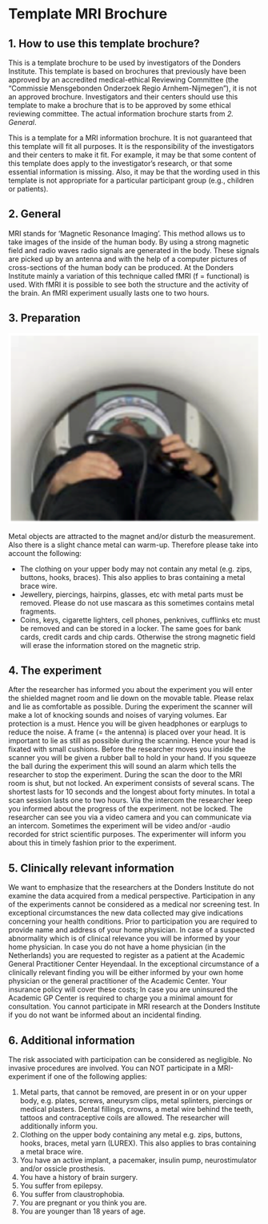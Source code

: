 # Template MRI Brochure

## 1. How to use this template brochure?

This is a template brochure to be used by investigators of the Donders Institute. This template is based on brochures that previously have been approved by an accredited medical-ethical Reviewing Committee (the “Commissie Mensgebonden Onderzoek Regio Arnhem-Nijmegen”), it is not an approved brochure. Investigators and their centers should use this template to make a brochure that is to be approved by some ethical reviewing committee. The actual information brochure starts from _2. General_.

This is a template for a MRI information brochure. It is not guaranteed that this template will fit all purposes. It is the responsibility of the investigators and their centers to make it fit. For example, it may be that some content of this template does apply to the investigator’s research, or that some essential information is missing. Also, it may be that the wording used in this template is not appropriate for a particular participant group (e.g., children or patients).

## 2. General

MRI stands for ‘Magnetic Resonance Imaging’. This method allows us to take images of the inside of the human body. By using a strong magnetic field and radio waves radio signals are generated in the body. These signals are picked up by an antenna and with the help of a computer pictures of cross-sections of the human body can be produced. At the Donders Institute mainly a variation of this technique called fMRI (f = functional) is used. With fMRI it is possible to see both the structure and the activity of the brain. An fMRI experiment usually lasts one to two hours.

## 3. Preparation

![](docs/templMRIphoto.png)

Metal objects are attracted to the magnet and/or disturb the measurement. Also there is a slight chance metal can warm-up. Therefore please take into account the following:

- The clothing on your upper body may not contain any metal (e.g. zips, buttons, hooks, braces). This also applies to bras containing a metal brace wire. 
- Jewellery, piercings, hairpins, glasses, etc with metal parts must be removed. Please do not use mascara as this sometimes contains metal fragments. 
- Coins, keys, cigarette lighters, cell phones, penknives, cufflinks etc must be removed and can be stored in a locker. The same goes for bank cards, credit cards and chip cards. Otherwise the strong magnetic field will erase the information stored on the magnetic strip.

## 4. The experiment

After the researcher has informed you about the experiment you will enter the shielded magnet room and lie down on the movable table. Please relax and lie as comfortable as possible. During the experiment the scanner will make a lot of knocking sounds and noises of varying volumes. Ear protection is a must. Hence you will be given headphones or earplugs to reduce the noise. A frame (= the antenna) is placed over your head. It is important to lie as still as possible during the scanning. Hence your head is fixated with small cushions. Before the researcher moves you inside the scanner you will be given a rubber ball to hold in your hand. If you squeeze the ball during the experiment this will sound an alarm which tells the researcher to stop the experiment. During the scan the door to the MRI room is shut, but not locked. An experiment consists of several scans. The shortest lasts for 10 seconds and the longest about forty minutes. In total a scan session lasts one to two hours. Via the intercom the researcher keep you informed about the progress of the experiment. not be locked. The researcher can see you via a video camera and you can communicate via an intercom. Sometimes the experiment will be video and/or -audio recorded for strict scientific purposes. The experimenter will inform you about this in timely fashion prior to the experiment.

## 5. Clinically relevant information

We want to emphasize that the researchers at the Donders Institute do not examine the data acquired from a medical perspective. Participation in any of the experiments cannot be considered as a medical nor screening test. In exceptional circumstances the new data collected may give indications concerning your health conditions. Prior to participation you are required to provide name and address of your home physician. In case of a suspected abnormality which is of clinical relevance you will be informed by your home physician. In case you do not have a home physician (in the Netherlands) you are requested to register as a patient at the Academic General Practitioner Center Heyendaal. In the exceptional circumstance of a clinically relevant finding you will be either informed by your own home physician or the general practitioner of the Academic Center. Your insurance policy will cover these costs; In case you are uninsured the Academic GP Center is required to charge you a minimal amount for consultation. You cannot participate in MRI research at the Donders Institute if you do not want be informed about an incidental finding.

## 6. Additional information

The risk associated with participation can be considered as negligible. No invasive procedures are involved. 
You can NOT participate in a MRI-experiment if one of the following applies:

1. Metal parts, that cannot be removed, are present in or on your upper body, e.g. plates, screws, aneurysm clips, metal splinters, piercings or medical plasters. Dental fillings, crowns, a metal wire behind the teeth, tattoos and contraceptive coils are allowed. The researcher will additionally inform you. 
2. Clothing on the upper body containing any metal e.g. zips, buttons, hooks, braces, metal yarn (LUREX). This also applies to bras containing a metal brace wire. 
3. You have an active implant, a pacemaker, insulin pump, neurostimulator and/or ossicle prosthesis. 
4. You have a history of brain surgery. 
5. You suffer from epilepsy. 
6. You suffer from claustrophobia. 
7. You are pregnant or you think you are. 
8. You are younger than 18 years of age.
